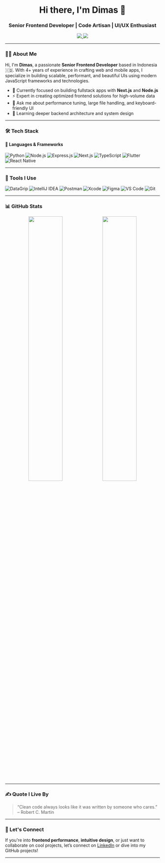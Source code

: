 <h1 align="center">Hi there, I'm Dimas 👋</h1>
<h3 align="center">Senior Frontend Developer | Code Artisan | UI/UX Enthusiast</h3>

<p align="center">
  <a href="https://github.com/dimasd-angga">
    <img src="https://img.shields.io/badge/GitHub-181717?style=flat&logo=github&logoColor=white" />
  </a>
  <a href="https://www.linkedin.com/in/dimasdarfiangga/">
    <img src="https://img.shields.io/badge/LinkedIn-0077B5?style=flat&logo=linkedin&logoColor=white" />
  </a>
</p>

---

### 👨‍💻 About Me

Hi, I'm **Dimas**, a passionate **Senior Frontend Developer** based in Indonesia 🇮🇩. With 4+ years of experience in crafting web and mobile apps, I specialize in building scalable, performant, and beautiful UIs using modern JavaScript frameworks and technologies.

- 🔭 Currently focused on building fullstack apps with **Next.js** and **Node.js**
- ⚡ Expert in creating optimized frontend solutions for high-volume data
- 💬 Ask me about performance tuning, large file handling, and keyboard-friendly UI
- 🌱 Learning deeper backend architecture and system design

---

### 🛠️ Tech Stack

#### 📜 Languages & Frameworks
![Python](https://img.shields.io/badge/Python-3776AB?style=flat&logo=python&logoColor=white)
![Node.js](https://img.shields.io/badge/Node.js-339933?style=flat&logo=node.js&logoColor=white)
![Express.js](https://img.shields.io/badge/Express.js-000000?style=flat&logo=express&logoColor=white)
![Next.js](https://img.shields.io/badge/Next.js-000000?style=flat&logo=next.js&logoColor=white)
![TypeScript](https://img.shields.io/badge/TypeScript-3178C6?style=flat&logo=typescript&logoColor=white)
![Flutter](https://img.shields.io/badge/Flutter-02569B?style=flat&logo=flutter&logoColor=white)
![React Native](https://img.shields.io/badge/React_Native-20232A?style=flat&logo=react&logoColor=61DAFB)

---

### 🧰 Tools I Use

![DataGrip](https://img.shields.io/badge/DataGrip-000000?style=flat&logo=datagrip&logoColor=white)
![IntelliJ IDEA](https://img.shields.io/badge/IntelliJ%20IDEA-000000?style=flat&logo=intellij-idea&logoColor=white)
![Postman](https://img.shields.io/badge/Postman-FF6C37?style=flat&logo=postman&logoColor=white)
![Xcode](https://img.shields.io/badge/Xcode-147EFB?style=flat&logo=xcode&logoColor=white)
![Figma](https://img.shields.io/badge/Figma-F24E1E?style=flat&logo=figma&logoColor=white)
![VS Code](https://img.shields.io/badge/VS%20Code-007ACC?style=flat&logo=visual-studio-code&logoColor=white)
![Git](https://img.shields.io/badge/Git-F05032?style=flat&logo=git&logoColor=white)

---

### 📊 GitHub Stats

<p align="center">
  <img src="https://github-readme-stats.vercel.app/api?username=dimasd-angga&show_icons=true&theme=tokyonight&hide_border=true&hide_title=true" width="47%" />
  <img src="https://github-readme-streak-stats.herokuapp.com?user=dimasd-angga&theme=tokyonight&hide_border=true" width="47%" />
</p>

---

### ✍️ Quote I Live By

> “Clean code always looks like it was written by someone who cares.” – Robert C. Martin

---

### 🤝 Let's Connect

If you're into **frontend performance**, **intuitive design**, or just want to collaborate on cool projects, let’s connect on [LinkedIn](https://www.linkedin.com/in/dimasdarfiangga/) or dive into my GitHub projects!

---

